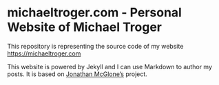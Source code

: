 # michaeltroger.com - Personal Website of Michael Troger
This repository is representing the source code of my website https://michaeltroger.com

This website is powered by Jekyll and I can use Markdown to author my posts. It is based on [Jonathan McGlone’s](https://github.com/hankquinlan/hankquinlan.github.io/) project.
